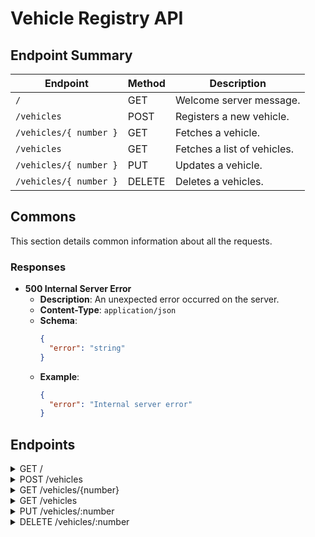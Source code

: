 # Vehicle Registry API

## Endpoint Summary

| Endpoint               | Method | Description                 |
|------------------------|--------|-----------------------------|
| `/`                    | GET    | Welcome  server message.    |
| `/vehicles`            | POST   | Registers a new vehicle.    |
| `/vehicles/{ number }` | GET    | Fetches a vehicle.          |
| `/vehicles`            | GET    | Fetches a list of vehicles. |
| `/vehicles/{ number }` | PUT    | Updates a vehicle.          |
| `/vehicles/{ number }` | DELETE | Deletes a vehicles.         |

## Commons

This section details common information about all the requests.

### Responses

- **500 Internal Server Error**
    - **Description**: An unexpected error occurred on the server.
    - **Content-Type**: `application/json`
    - **Schema**:
      ```json
      {
        "error": "string"
      }
      ```
    - **Example**:
      ```json
      {
        "error": "Internal server error"
      }
      ```

## Endpoints

<details>
  <summary>GET /</summary>

### Description

Welcome endpoint for the Vehicle Registry Server.

### Parameters

- **None**

### Responses

- **200 OK**
    - **Content-Type**: `text/plain`
    - **Example**:
      ```json
      "Vehicle Registry Server"
      ```

</details>

<details>
  <summary>POST /vehicles</summary>

### Description

Registers a new vehicle in the database.

#### Request

- **Path Parameters**: None
- **Query Parameters**: None
- **Request Body**:
    - **Content-Type**: `application/json`
    - **Schema**:
      ```json
      {
        "number": "string",
        "brand": "string",
        "model": "string"
      }
      ```
    - **Example**:
      ```json
      {
        "number": "VIN-example",
        "brand": "Toyota",
        "model": "Camry"
      }
      ```

#### Responses

- **201 Created**
    - **Description**: Vehicle successfully created.
    - **Content-Type**: `application/json`
    - **Schema**:
      ```json
      {
        "model": "string",
        "number": "string",
        "brand": "string"
      }
      ```
    - **Example**:
      ```json
      {
        "id": 1,
        "number": "VIN-123",
        "brand": "Toyota",
        "model": "Camry"
      }
      ```

- **409 Conflict**
    - **Description**: A vehicle with the same number already exists in the
      system.
    - **Content-Type**: `application/json`
    - **Schema**:
      ```json
      {
        "error": "string"
      }
      ```
    - **Example**:
      ```json
      {
        "error": "A vehicle with this number already exists."
      }
      ```

- **500 Internal Server Error**

</details>

<details>
  <summary>GET /vehicles/{number}</summary>

### Description

Fetches details of a specific vehicle by its unique vehicle number.

#### Request

- **Path Parameters**:
    - `number` (string): Unique identifier for the vehicle.
- **Query Parameters**: None
- **Request Body**: None

#### Responses

- **200 OK**
    - **Description**: Vehicle details successfully retrieved.
    - **Content-Type**: `application/json`
    - **Schema**:
      ```json
      {
        "number": "string",
        "brand": "string",
        "model": "string"
      }
      ```
    - **Example**:
      ```json
      {
        "number": "VIN-example",
        "brand": "Toyota",
        "model": "Corolla"
      }
      ```

- **404 Not Found**
    - **Description**: Vehicle with the specified number was not found.
    - **Content-Type**: `application/json`
    - **Schema**:
      ```json
      {
        "error": "string"
      }
      ```
    - **Example**:
      ```json
      {
        "error": "Vehicle number not found: VIN-example"
      }
      ```

- **500 Internal Server Error**

</details>

<details>
  <summary>GET /vehicles</summary>

### Description

Retrieves a paginated list of all vehicles in the database.

#### Request

- **Path Parameters**: None
- **Query Parameters**:
    - **limit**: Optional. The maximum number of vehicles to return per page.
      Defaults to `10`. Must be greater than or equal to `0`.
    - **page**: Optional. The page number to retrieve. Defaults to `1`. Must be
      greater than or equal to `1`.
- **Request Body**: None

#### Responses

- **200 OK**
    - **Description**: A list of vehicles for the specified page and limit.
    - **Content-Type**: `application/json`
    - **Schema**:
      ```json
      [
        {
          "number": "string",
          "brand": "string",
          "model": "string"
        }
      ]
      ```
    - **Example**:
      ```json
      [
        {
          "number": "VIN-123",
          "brand": "Toyota",
          "model": "Camry"
        },
        {
          "number": "VIN-456",
          "brand": "Honda",
          "model": "Civic"
        }
      ]
      ```

- **500 Internal Server Error**

</details>

<details>
  <summary>PUT /vehicles/:number</summary>

### Description

Updates the details of an existing vehicle based on its unique number (e.g.,
VIN). Only the `brand` and `model` fields can be updated.

#### Request

- **Path Parameters**:
    - **number**: Required. The unique identifier of the vehicle to update.

- **Request Body**:
    - **Content-Type**: `application/json`
    - **Schema**:
      ```json
      {
        "brand": "string",
        "model": "string"
      }
      ```
    - **Example**:
      ```json
      {
        "brand": "Ford",
        "model": "Mustang"
      }
      ```

#### Responses

- **200 OK**
    - **Description**: The updated vehicle details.
    - **Content-Type**: `application/json`
    - **Schema**:
      ```json
      {
        "number": "string",
        "brand": "string",
        "model": "string"
      }
      ```
    - **Example**:
      ```json
      {
        "number": "VIN-123",
        "brand": "Ford",
        "model": "Mustang"
      }
      ```

- **400 Bad Request**
    - **Description**: Invalid request body, typically due to missing or
      incorrect fields.

- **404 Not Found**
    - **Description**: The specified vehicle does not exist.

- **500 Internal Server Error**

</details>

<details>
  <summary>DELETE /vehicles/:number</summary>

### Description

Deletes a vehicle with the specified unique vehicle number.

#### Request

- **Path Parameters**:
    - **number**: Required. The unique identifier (vehicle number) of the
      vehicle to delete.

- **Request Body**: None

#### Responses

- **200 OK**
    - **Description**: Indicates that the vehicle was successfully deleted.
    - **Content-Type**: `application/json`
    - **Schema**:
      ```json
      {
        "message": "string"
      }
      ```
    - **Example**:
      ```json
      {
        "message": "Vehicle with number VIN-123 deleted successfully."
      }
      ```

- **404 Not Found**
    - **Description**: Indicates that no vehicle with the specified number was
      found.
    - **Content-Type**: `application/json`
    - **Schema**:
      ```json
      {
        "error": "Vehicle not found: VIN-123"
      }
      ```
    - **Example**:
      ```json
      {
        "error": "Vehicle not found: VIN-123"
      }
      ```

- **500 Internal Server Error**

</details>
